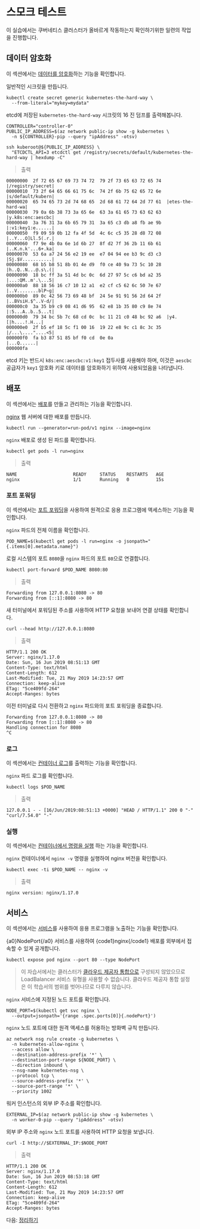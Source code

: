 # 스모크 테스트

이 실습에서는 쿠버네티스 클러스터가 올바르게 작동하는지 확인하기위한 일련의 작업을 진행합니다.

## 데이터 암호화

이 섹션에서는 [데이터를 암호화](https://kubernetes.io/docs/tasks/administer-cluster/encrypt-data/#verifying-that-data-is-encrypted)하는 기능을 확인합니다.

일반적인 시크릿을 만듭니다.

```shell
kubectl create secret generic kubernetes-the-hard-way \
  --from-literal="mykey=mydata"
```

etcd에 저장된 `kubernetes-the-hard-way` 시크릿의 16 진 덤프를 출력해봅니다.

```shell
CONTROLLER="controller-0"
PUBLIC_IP_ADDRESS=$(az network public-ip show -g kubernetes \
  -n ${CONTROLLER}-pip --query "ipAddress" -otsv)

ssh kuberoot@${PUBLIC_IP_ADDRESS} \
  "ETCDCTL_API=3 etcdctl get /registry/secrets/default/kubernetes-the-hard-way | hexdump -C"
```

> 출력

```shell
00000000  2f 72 65 67 69 73 74 72  79 2f 73 65 63 72 65 74  |/registry/secret|
00000010  73 2f 64 65 66 61 75 6c  74 2f 6b 75 62 65 72 6e  |s/default/kubern|
00000020  65 74 65 73 2d 74 68 65  2d 68 61 72 64 2d 77 61  |etes-the-hard-wa|
00000030  79 0a 6b 38 73 3a 65 6e  63 3a 61 65 73 63 62 63  |y.k8s:enc:aescbc|
00000040  3a 76 31 3a 6b 65 79 31  3a 65 c3 db a8 fb ae 9b  |:v1:key1:e......|
00000050  f9 09 59 0b 12 fa 4f 5d  4c 6c c5 35 28 d8 72 08  |..Y...O]Ll.5(.r.|
00000060  f7 9e 4b 0a 6e 1d 6b 27  8f d2 7f 36 2b 11 6b 61  |..K.n.k'...6+.ka|
00000070  53 6a a7 24 56 e2 19 ee  e7 04 94 ee b3 9c d3 c3  |Sj.$V...........|
00000080  68 b5 b8 51 8b 01 4e d9  f0 ce 40 9a 73 5c 10 28  |h..Q..N...@.s\.(|
00000090  18 bc ff 3a 51 4d bc 0c  6d 27 97 5c c6 bd a2 35  |...:QM..m'.\...5|
000000a0  88 18 56 16 c7 10 12 a1  e2 cf c5 62 6c 50 7e 67  |..V........blP~g|
000000b0  89 0c 42 56 73 69 48 bf  24 5e 91 91 56 2d 64 2f  |..BVsiH.$^..V-d/|
000000c0  3a 35 b9 c9 08 41 d6 95  62 e8 1b 35 80 c9 8e 74  |:5...A..b..5...t|
000000d0  79 34 bc 5b 7c 68 cd 0c  bc 11 21 c0 48 bc 92 a6  |y4.[|h....!.H...|
000000e0  2f b5 ef 18 5c f1 00 16  19 22 e8 9c c1 8c 3c 35  |/...\...."....<5|
000000f0  fa b3 87 51 85 bf f0 cd  0e 0a                    |...Q......|
000000fa
```

etcd 키는 반드시 `k8s:enc:aescbc:v1:key1` 접두사를 사용해야 하며, 이것은 `aescbc` 공급자가 `key1` 암호화 키로 데이터를 암호화하기 위하여 사용되었음을 나타냅니다.

## 배포

이 섹션에서는 [배포](https://kubernetes.io/docs/concepts/workloads/controllers/deployment/)를 만들고 관리하는 기능을 확인합니다.

[nginx](https://nginx.org/en/) 웹 서버에 대한 배포를 만듭니다.

```shell
kubectl run --generator=run-pod/v1 nginx --image=nginx
```

`nginx` 배포로 생성 된 파드를 확인합니다.

```shell
kubectl get pods -l run=nginx
```

> 출력

```shell
NAME                     READY     STATUS    RESTARTS   AGE
nginx                    1/1       Running   0          15s
```

### 포트 포워딩

이 섹션에서는 [포트 포워딩](https://kubernetes.io/docs/tasks/access-application-cluster/port-forward-access-application-cluster/)을 사용하여 원격으로 응용 프로그램에 액세스하는 기능을 확인합니다.

`nginx` 파드의 전체 이름을 확인합니다.

```shell
POD_NAME=$(kubectl get pods -l run=nginx -o jsonpath="{.items[0].metadata.name}")
```

로컬 시스템의 포트 `8080`을 `nginx` 파드의 포트 `80`으로 연결합니다.

```shell
kubectl port-forward $POD_NAME 8080:80
```

> 출력

```shell
Forwarding from 127.0.0.1:8080 -> 80
Forwarding from [::1]:8080 -> 80
```

새 터미널에서 포워딩된 주소를 사용하여 HTTP 요청을 보내어 연결 상태를 확인합니다.

```shell
curl --head http://127.0.0.1:8080
```

> 출력

```shell
HTTP/1.1 200 OK
Server: nginx/1.17.0
Date: Sun, 16 Jun 2019 08:51:13 GMT
Content-Type: text/html
Content-Length: 612
Last-Modified: Tue, 21 May 2019 14:23:57 GMT
Connection: keep-alive
ETag: "5ce409fd-264"
Accept-Ranges: bytes
```

이전 터미널로 다시 전환하고 `nginx` 파드와의 포트 포워딩을 종료합니다.

```shell
Forwarding from 127.0.0.1:8080 -> 80
Forwarding from [::1]:8080 -> 80
Handling connection for 8080
^C
```

### 로그

이 섹션에서는 [컨테이너 로그](https://kubernetes.io/docs/concepts/cluster-administration/logging/)를 출력하는 기능을 확인합니다.

`nginx` 파드 로그를 확인합니다.

```shell
kubectl logs $POD_NAME
```

> 출력

```shell
127.0.0.1 - - [16/Jun/2019:08:51:13 +0000] "HEAD / HTTP/1.1" 200 0 "-" "curl/7.54.0" "-"
```

### 실행

이 섹션에서는 [컨테이너에서 명령을 실행](https://kubernetes.io/docs/tasks/debug-application-cluster/get-shell-running-container/#running-individual-commands-in-a-container) 하는 기능을 확인합니다.

`nginx` 컨테이너에서 `nginx -v` 명령을 실행하여 nginx 버전을 확인합니다.

```shell
kubectl exec -ti $POD_NAME -- nginx -v
```

> 출력

```shell
nginx version: nginx/1.17.0
```

## 서비스

이 섹션에서는 [서비스](https://kubernetes.io/docs/concepts/services-networking/service/)를 사용하여 응용 프로그램을 노출하는 기능을 확인합니다.

{a0}NodePort{/a0} 서비스를 사용하여 {code1}nginx{/code1} 배포를 외부에서 접속할 수 있게 공개합니다.

```shell
kubectl expose pod nginx --port 80 --type NodePort
```

> 이 자습서에서는 클러스터가 [클라우드 제공자 통합으로](https://kubernetes.io/docs/getting-started-guides/scratch/#cloud-provider) 구성되지 않았으므로 LoadBalancer 서비스 유형을 사용할 수 없습니다. 클라우드 제공자 통합 설정은 이 학습서의 범위를 벗어나므로 다루지 않습니다.

`nginx` 서비스에 지정된 노드 포트를 확인합니다.

```shell
NODE_PORT=$(kubectl get svc nginx \
  --output=jsonpath='{range .spec.ports[0]}{.nodePort}')
```

`nginx` 노드 포트에 대한 원격 액세스를 허용하는 방화벽 규칙 만듭니다.

```shell
az network nsg rule create -g kubernetes \
  -n kubernetes-allow-nginx \
  --access allow \
  --destination-address-prefix '*' \
  --destination-port-range ${NODE_PORT} \
  --direction inbound \
  --nsg-name kubernetes-nsg \
  --protocol tcp \
  --source-address-prefix '*' \
  --source-port-range '*' \
  --priority 1002
```

워커 인스턴스의 외부 IP 주소를 확인합니다.

```shell
EXTERNAL_IP=$(az network public-ip show -g kubernetes \
  -n worker-0-pip --query "ipAddress" -otsv)
```

외부 IP 주소와 `nginx` 노드 포트를 사용하여 HTTP 요청을 보냅니다.

```shell
curl -I http://$EXTERNAL_IP:$NODE_PORT
```

> 출력

```shell
HTTP/1.1 200 OK
Server: nginx/1.17.0
Date: Sun, 16 Jun 2019 08:53:18 GMT
Content-Type: text/html
Content-Length: 612
Last-Modified: Tue, 21 May 2019 14:23:57 GMT
Connection: keep-alive
ETag: "5ce409fd-264"
Accept-Ranges: bytes
```

다음: [정리하기](14-cleanup.md)
